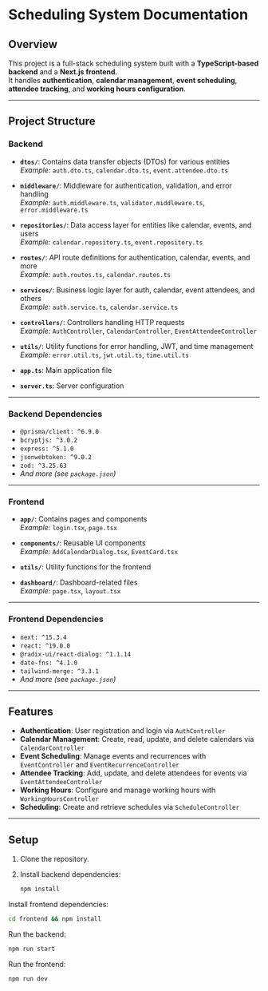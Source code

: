 # Scheduling System Documentation

## Overview

This project is a full-stack scheduling system built with a **TypeScript-based backend** and a **Next.js frontend**.  
It handles **authentication**, **calendar management**, **event scheduling**, **attendee tracking**, and **working hours configuration**.

---

## Project Structure

### Backend

- **`dtos/`**: Contains data transfer objects (DTOs) for various entities  
  _Example:_ `auth.dto.ts`, `calendar.dto.ts`, `event.attendee.dto.ts`

- **`middleware/`**: Middleware for authentication, validation, and error handling  
  _Example:_ `auth.middleware.ts`, `validator.middleware.ts`, `error.middleware.ts`

- **`repositories/`**: Data access layer for entities like calendar, events, and users  
  _Example:_ `calendar.repository.ts`, `event.repository.ts`

- **`routes/`**: API route definitions for authentication, calendar, events, and more  
  _Example:_ `auth.routes.ts`, `calendar.routes.ts`

- **`services/`**: Business logic layer for auth, calendar, event attendees, and others  
  _Example:_ `auth.service.ts`, `calendar.service.ts`

- **`controllers/`**: Controllers handling HTTP requests  
  _Example:_ `AuthController`, `CalendarController`, `EventAttendeeController`

- **`utils/`**: Utility functions for error handling, JWT, and time management  
  _Example:_ `error.util.ts`, `jwt.util.ts`, `time.util.ts`

- **`app.ts`**: Main application file

- **`server.ts`**: Server configuration

---

### Backend Dependencies

- `@prisma/client: ^6.9.0`
- `bcryptjs: ^3.0.2`
- `express: ^5.1.0`
- `jsonwebtoken: ^9.0.2`
- `zod: ^3.25.63`
- _And more (see `package.json`)_

---

### Frontend

- **`app/`**: Contains pages and components  
  _Example:_ `login.tsx`, `page.tsx`

- **`components/`**: Reusable UI components  
  _Example:_ `AddCalendarDialog.tsx`, `EventCard.tsx`

- **`utils/`**: Utility functions for the frontend

- **`dashboard/`**: Dashboard-related files  
  _Example:_ `page.tsx`, `layout.tsx`

---

### Frontend Dependencies

- `next: ^15.3.4`
- `react: ^19.0.0`
- `@radix-ui/react-dialog: ^1.1.14`
- `date-fns: ^4.1.0`
- `tailwind-merge: ^3.3.1`
- _And more (see `package.json`)_

---

## Features

- **Authentication**: User registration and login via `AuthController`
- **Calendar Management**: Create, read, update, and delete calendars via `CalendarController`
- **Event Scheduling**: Manage events and recurrences with `EventController` and `EventRecurrenceController`
- **Attendee Tracking**: Add, update, and delete attendees for events via `EventAttendeeController`
- **Working Hours**: Configure and manage working hours with `WorkingHoursController`
- **Scheduling**: Create and retrieve schedules via `ScheduleController`

---

## Setup

1. Clone the repository.
2. Install backend dependencies:

   ```bash
   npm install
   ```
   
Install frontend dependencies:
  ```bash
cd frontend && npm install
  ```

Run the backend:

  ```bash
  npm run start
  ```

Run the frontend:

  ```bash
  npm run dev
  ```

